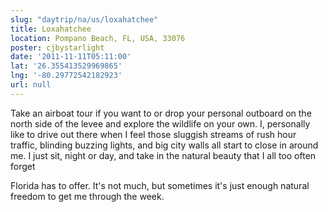 ```yaml
---
slug: "daytrip/na/us/loxahatchee"
title: Loxahatchee
location: Pompano Beach, FL, USA, 33076
poster: cjbystarlight
date: '2011-11-11T05:11:00'
lat: '26.355413529969865'
lng: '-80.29772542182923'
url: null
---
```


Take an airboat tour if you want to or drop your personal outboard on the north side of the levee and explore the wildlife on your own.  I, personally like to drive out there when I feel those sluggish streams of rush hour traffic, blinding buzzing lights, and big city walls all start to close in around me.  I just sit, night or day, and take in the natural beauty that I all too often forget 

Florida has to offer.  It's not much, but sometimes it's just enough natural freedom to get me through the week.
